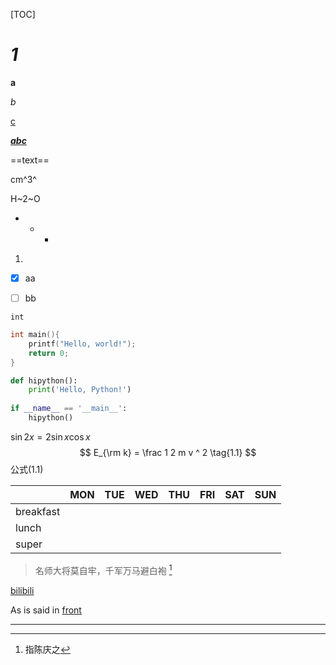 [TOC]						

# *1*

**a**

*b*

<u>c</u>

***<u>abc</u>***

==text==

cm^3^

H~2~O

- 
  - 
    * 

1. 

- [x] aa
- [ ] bb



`int`

```c
int main(){
	printf("Hello, world!");
	return 0;
}
```

``` python
def hipython():
	print('Hello, Python!')
	
if __name__ == '__main__':
	hipython()
```



$\sin2x = 2 \sin x \cos x$
$$
E_{\rm k} = \frac 1 2 m v ^ 2
\tag{1.1}
$$
公式$(1.1)$

|           | MON  | TUE  | WED  | THU  | FRI  | SAT  | SUN  |
| --------- | ---- | ---- | ---- | ---- | ---- | ---- | ---- |
| breakfast |      |      |      |      |      |      |      |
| lunch     |      |      |      |      |      |      |      |
| super     |      |      |      |      |      |      |      |

> 名师大将莫自牢，千军万马避白袍 		[^ 1]

[bilibili](http://www.bilibili.com/)

As is said in [front](#1)

----



[^ 1]: 指陈庆之



